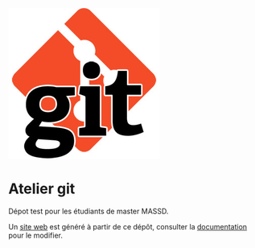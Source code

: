 ![Logo git](e8063e011b7f714bf7ec3e1af4359edfe9fdd5d2.jpg)

# Atelier git

Dépot test pour les étudiants de master MASSD.

Un [site web](https://mmassd.github.io/atelier_git) est généré à partir de ce dépôt, consulter la [documentation](https://github.com/pages-themes/minimal) pour le modifier.
